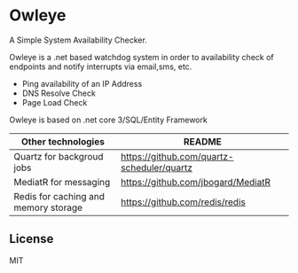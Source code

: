 # Owleye
A Simple System Availability Checker. 

Owleye is a .net based watchdog system in order to availability check of endpoints and notify interrupts via email,sms, etc.

  - Ping availability of an IP Address
  - DNS Resolve Check
  - Page Load Check
 
 Owleye is based on .net core 3/SQL/Entity Framework

 
 |  Other technologies | README |
| ------ | ------ |
| Quartz for backgroud jobs | https://github.com/quartz-scheduler/quartz |
| MediatR for messaging | https://github.com/jbogard/MediatR |
| Redis for caching and memory storage | https://github.com/redis/redis |
 
License
----
MIT
 
